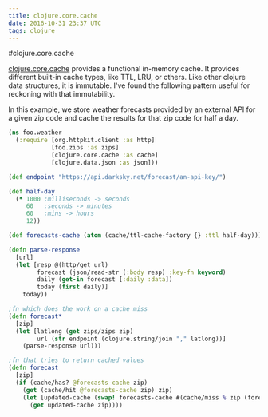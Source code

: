 ```yaml
---
title: clojure.core.cache
date: 2016-10-31 23:37 UTC
tags: clojure
---
```


#clojure.core.cache

[clojure.core.cache](https://github.com/clojure/core.cache/) provides a functional in-memory cache. It provides different built-in cache types, like TTL, LRU, or others. Like other clojure data structures, it is immutable.  I've found the following pattern useful for reckoning with that immutability.

In this example, we store weather forecasts provided by an external API for a given zip code and cache the results for that zip code for half a day.


```clojure
(ns foo.weather
  (:require [org.httpkit.client :as http]
            [foo.zips :as zips]
            [clojure.core.cache :as cache]
            [clojure.data.json :as json]))

(def endpoint "https://api.darksky.net/forecast/an-api-key/")

(def half-day
  (* 1000 ;milliseconds -> seconds
     60   ;seconds -> minutes
     60   ;mins -> hours
     12))

(def forecasts-cache (atom (cache/ttl-cache-factory {} :ttl half-day)))

(defn parse-response
  [url]
  (let [resp @(http/get url)
        forecast (json/read-str (:body resp) :key-fn keyword)
        daily (get-in forecast [:daily :data])
        today (first daily)]
    today))

;fn which does the work on a cache miss
(defn forecast*
  [zip]
  (let [latlong (get zips/zips zip)
        url (str endpoint (clojure.string/join "," latlong))]
    (parse-response url)))

;fn that tries to return cached values
(defn forecast
  [zip]
  (if (cache/has? @forecasts-cache zip)
    (get (cache/hit @forecasts-cache zip) zip)
    (let [updated-cache (swap! forecasts-cache #(cache/miss % zip (forecast* zip)))]
      (get updated-cache zip))))
```
